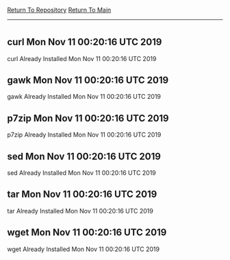 [Return To Repository](https://github.com/deathbybandaid/piholeparser/)
[Return To Main](https://github.com/deathbybandaid/piholeparser/blob/master/RecentRunLogs/Mainlog.md)
____________________________________
# 
## curl Mon Nov 11 00:20:16 UTC 2019
curl Already Installed Mon Nov 11 00:20:16 UTC 2019
## gawk Mon Nov 11 00:20:16 UTC 2019
gawk Already Installed Mon Nov 11 00:20:16 UTC 2019
## p7zip Mon Nov 11 00:20:16 UTC 2019
p7zip Already Installed Mon Nov 11 00:20:16 UTC 2019
## sed Mon Nov 11 00:20:16 UTC 2019
sed Already Installed Mon Nov 11 00:20:16 UTC 2019
## tar Mon Nov 11 00:20:16 UTC 2019
tar Already Installed Mon Nov 11 00:20:16 UTC 2019
## wget Mon Nov 11 00:20:16 UTC 2019
wget Already Installed Mon Nov 11 00:20:16 UTC 2019
